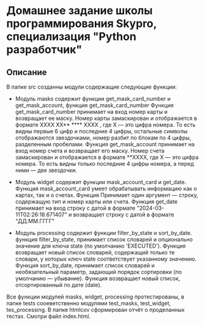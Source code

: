 # Домашнее задание школы программирования Skypro, специализация "Python разработчик"

## Описание
В папке src созданны модули содержащие следующие функции:

+ Модуль masks содержит функции get_mask_card_number и get_mask_account, функция get_mask_card_number Функция get_mask_card_number принимает на вход номер карты и возвращает ее маску. Номер карты замаскирован и отображается в формате XXXX XX** **** XXXX , где X — это цифра номера. То есть видны первые 6 цифр и последние 4 цифры, остальные символы отображаются звездочками, номер разбит по блокам по 4 цифры, разделенным пробелами. Функция get_mask_account принимает на вход номер счета и возвращает его маску. Номер счета замаскирован и отображается в формате **XXXX, где X — это цифра номера. То есть видны только последние 4 цифры номера, а перед ними — две звездочки. 

+ Модуль widget содержит функции mask_account_card и get_date. Функция mask_account_card умеет обрабатывать информацию как о картах, так и о счетах. Функция Принимает один аргумент — строку, содержащую тип и номер карты или счета. Функция get_date принимает на вход строку с датой в формате "2024-03-11T02:26:18.671407" и возвращает строку с датой в формате "ДД.ММ.ГГГГ"

+ Модуль processing содержит функции filter_by_state и sort_by_date. функция filter_by_state, принимает список словарей и опционально значение для ключа state (по умолчанию 'EXECUTED'). Функция возвращает новый список словарей, содержащий только те словари, у которых ключ state соответствует указанному значению. Функция sort_by_date, принимает список словарей и необязательный параметр, задающий порядок сортировки (по умолчанию — убывание). Функция возвращает новый список, отсортированный по дате (date).

Все функции модулей masks, widget, processing протестированы, в папке tests сооеветственно модулями test_masks, test_widget, tes_processing. В папке htmlcov сформирован отчёт о проделанных тестах. Смотри файл index.html.